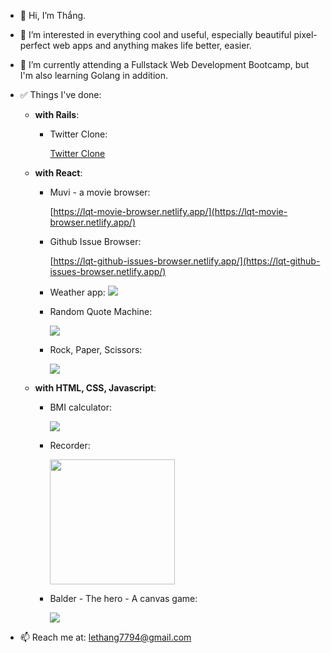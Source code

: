 - 👋 Hi, I’m Thắng.
- 👀 I’m interested in everything cool and useful, especially beautiful pixel-perfect web apps and anything makes life better, easier.
- 🌱 I’m currently attending a Fullstack Web Development Bootcamp, but I'm also learning Golang in addition.

- ✅ Things I've done:

  - **with Rails**:

    - Twitter Clone:

      [Twitter Clone](https://rails-sample-app-7794.herokuapp.com/)

  - **with React**:

    - Muvi - a movie browser:

      [https://lqt-movie-browser.netlify.app/](https://lqt-movie-browser.netlify.app/)

    - Github Issue Browser:

      [https://lqt-github-issues-browser.netlify.app/](https://lqt-github-issues-browser.netlify.app/)

    - Weather app:
      <a href="https://lqt-weather-app.netlify.app/"><img src="http://g.recordit.co/5LBMJshNO6.gif" max-height="200"></a>

    - Random Quote Machine:

      <a href="https://lqt-quote-machine.netlify.app"><img src="http://g.recordit.co/spUhPRoacn.gif" max-height="200"></a>

    - Rock, Paper, Scissors:

      <a href="https://lqt-rps.netlify.app/"><img src="http://g.recordit.co/K0it4Dux3o.gif" max-height="200"></a>

  - **with HTML, CSS, Javascript**:

    - BMI calculator:

      <a href="https://balder-the-hero.netlify.app/"><img src="http://g.recordit.co/wfRyhNxcMj.gif" max-height="200"></a>

    - Recorder:

      <a href="https://balder-the-hero.netlify.app/"><img src="http://g.recordit.co/0jt4V7Rhy7.gif" height="200"></a>

    - Balder - The hero - A canvas game:

      <a href="https://balder-the-hero.netlify.app/"><img src="http://g.recordit.co/6Hjnk3nhUN.gif" max-height="150"></a>

- 📫 Reach me at: lethang7794@gmail.com
